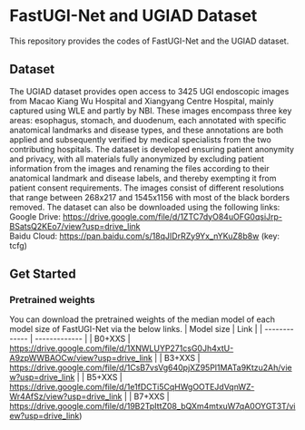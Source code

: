 # FastUGI-Net and UGIAD Dataset
This repository provides the codes of FastUGI-Net and the UGIAD dataset.

## Dataset
The UGIAD dataset provides open access to 3425 UGI endoscopic images from Macao Kiang Wu Hospital and Xiangyang Centre Hospital, mainly captured using WLE and partly by NBI. These images encompass three key areas: esophagus, stomach, and duodenum, each annotated with specific anatomical landmarks and disease types, and these annotations are both applied and subsequently verified by medical specialists from the two contributing hospitals. The dataset is developed ensuring patient anonymity and privacy, with all materials fully anonymized by excluding patient information from the images and renaming the files according to their anatomical landmark and disease labels, and thereby exempting it from patient consent requirements. The images consist of different resolutions that range between 268x217 and 1545x1156 with most of the black borders removed. 
The dataset can also be downloaded using the following links: <br />
Google Drive: https://drive.google.com/file/d/1ZTC7dyO84uOFG0qsiJrp-BSatsQ2KEo7/view?usp=drive_link <br />
Baidu Cloud: https://pan.baidu.com/s/18qJIDrRZy9Yx_nYKuZ8b8w (key: tcfg)

## Get Started
### Pretrained weights
You can download the pretrained weights of the median model of each model size of FastUGI-Net via the below links.
| Model size  | Link |
| ------------- | ------------- |
| B0+XXS  | https://drive.google.com/file/d/1XNWLUYP271csG0Jh4xtU-A9zpWWBAOCw/view?usp=drive_link |
| B3+XXS  | https://drive.google.com/file/d/1CsB7vsVg640pjXZ95Pl1MATa9Ktzu2Ah/view?usp=drive_link   |
| B5+XXS  | https://drive.google.com/file/d/1e1fDCTi5CqHWgOOTEJdVqnWZ-Wr4AfSz/view?usp=drive_link   |
| B7+XXS  | https://drive.google.com/file/d/19B2TpIttZ08_bQXm4mtxuW7qA0OYGT3T/view?usp=drive_link)
